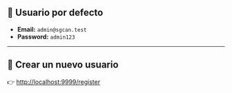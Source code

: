 ## 🔑 Usuario por defecto

- **Email:** `admin@sgcan.test`  
- **Password:** `admin123`  

---

## 📝 Crear un nuevo usuario

👉 [http://localhost:9999/register](http://localhost:9999/register)
